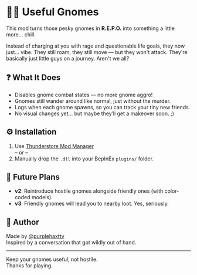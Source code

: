 # 🧙‍♂️ Useful Gnomes

This mod turns those pesky gnomes in **R.E.P.O.** into something a little more... chill.

Instead of charging at you with rage and questionable life goals, they now just... vibe. They still roam, they still move — but they won't attack. They're basically just little guys on a journey. Aren't we all?

## ❓ What It Does

- Disables gnome combat states — no more gnome aggro!
- Gnomes still wander around like normal, just without the murder.
- Logs when each gnome spawns, so you can track your tiny new friends.
- No visual changes yet... but maybe they’ll get a makeover soon. ;)

## ⚙️ Installation

1. Use [Thunderstore Mod Manager](https://www.overwolf.com/app/thunderstore-thunderstore-mod-manager)  
   – or –
2. Manually drop the `.dll` into your BepInEx `plugins/` folder.

## 🔮 Future Plans

- **v2**: Reintroduce hostile gnomes alongside friendly ones (with color-coded models).
- **v3**: Friendly gnomes will lead you to nearby loot. Yes, seriously.

## 👤 Author

Made by [@purplehaxttv](https://twitch.tv/purplehaxttv)  
Inspired by a conversation that got wildly out of hand.

---

Keep your gnomes useful, not hostile.  
Thanks for playing.
